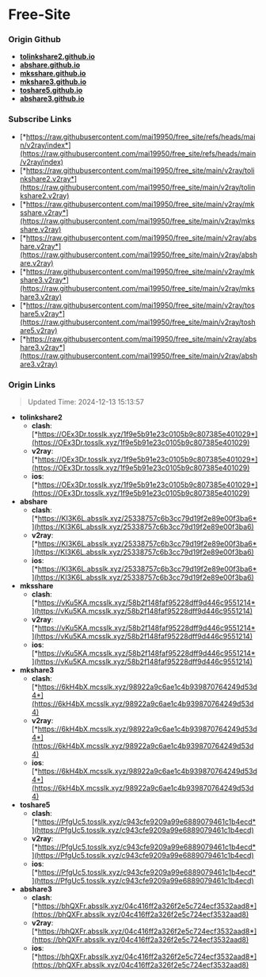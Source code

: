 # Free-Site

### Origin Github

- [**tolinkshare2.github.io**](https://github.com/tolinkshare2/tolinkshare2.github.io)
- [**abshare.github.io**](https://github.com/abshare/abshare.github.io)
- [**mksshare.github.io**](https://github.com/mksshare/mksshare.github.io)
- [**mkshare3.github.io**](https://github.com/mkshare3/mkshare3.github.io)
- [**toshare5.github.io**](https://github.com/toshare5/toshare5.github.io)
- [**abshare3.github.io**](https://github.com/abshare3/abshare3.github.io)

### Subscribe Links

- [*https://raw.githubusercontent.com/mai19950/free_site/refs/heads/main/v2ray/index*](https://raw.githubusercontent.com/mai19950/free_site/refs/heads/main/v2ray/index)
- [*https://raw.githubusercontent.com/mai19950/free_site/main/v2ray/tolinkshare2.v2ray*](https://raw.githubusercontent.com/mai19950/free_site/main/v2ray/tolinkshare2.v2ray)
- [*https://raw.githubusercontent.com/mai19950/free_site/main/v2ray/mksshare.v2ray*](https://raw.githubusercontent.com/mai19950/free_site/main/v2ray/mksshare.v2ray)
- [*https://raw.githubusercontent.com/mai19950/free_site/main/v2ray/abshare.v2ray*](https://raw.githubusercontent.com/mai19950/free_site/main/v2ray/abshare.v2ray)
- [*https://raw.githubusercontent.com/mai19950/free_site/main/v2ray/mkshare3.v2ray*](https://raw.githubusercontent.com/mai19950/free_site/main/v2ray/mkshare3.v2ray)
- [*https://raw.githubusercontent.com/mai19950/free_site/main/v2ray/toshare5.v2ray*](https://raw.githubusercontent.com/mai19950/free_site/main/v2ray/toshare5.v2ray)
- [*https://raw.githubusercontent.com/mai19950/free_site/main/v2ray/abshare3.v2ray*](https://raw.githubusercontent.com/mai19950/free_site/main/v2ray/abshare3.v2ray)

### Origin Links

> Updated Time: 2024-12-13 15:13:57

- **tolinkshare2**
  - **clash**: [*https://OEx3Dr.tosslk.xyz/1f9e5b91e23c0105b9c807385e401029*](https://OEx3Dr.tosslk.xyz/1f9e5b91e23c0105b9c807385e401029)
  - **v2ray**: [*https://OEx3Dr.tosslk.xyz/1f9e5b91e23c0105b9c807385e401029*](https://OEx3Dr.tosslk.xyz/1f9e5b91e23c0105b9c807385e401029)
  - **ios**: [*https://OEx3Dr.tosslk.xyz/1f9e5b91e23c0105b9c807385e401029*](https://OEx3Dr.tosslk.xyz/1f9e5b91e23c0105b9c807385e401029)
- **abshare**
  - **clash**: [*https://KI3K6L.absslk.xyz/25338757c6b3cc79d19f2e89e00f3ba6*](https://KI3K6L.absslk.xyz/25338757c6b3cc79d19f2e89e00f3ba6)
  - **v2ray**: [*https://KI3K6L.absslk.xyz/25338757c6b3cc79d19f2e89e00f3ba6*](https://KI3K6L.absslk.xyz/25338757c6b3cc79d19f2e89e00f3ba6)
  - **ios**: [*https://KI3K6L.absslk.xyz/25338757c6b3cc79d19f2e89e00f3ba6*](https://KI3K6L.absslk.xyz/25338757c6b3cc79d19f2e89e00f3ba6)
- **mksshare**
  - **clash**: [*https://vKu5KA.mcsslk.xyz/58b2f148faf95228dff9d446c9551214*](https://vKu5KA.mcsslk.xyz/58b2f148faf95228dff9d446c9551214)
  - **v2ray**: [*https://vKu5KA.mcsslk.xyz/58b2f148faf95228dff9d446c9551214*](https://vKu5KA.mcsslk.xyz/58b2f148faf95228dff9d446c9551214)
  - **ios**: [*https://vKu5KA.mcsslk.xyz/58b2f148faf95228dff9d446c9551214*](https://vKu5KA.mcsslk.xyz/58b2f148faf95228dff9d446c9551214)
- **mkshare3**
  - **clash**: [*https://6kH4bX.mcsslk.xyz/98922a9c6ae1c4b939870764249d53d4*](https://6kH4bX.mcsslk.xyz/98922a9c6ae1c4b939870764249d53d4)
  - **v2ray**: [*https://6kH4bX.mcsslk.xyz/98922a9c6ae1c4b939870764249d53d4*](https://6kH4bX.mcsslk.xyz/98922a9c6ae1c4b939870764249d53d4)
  - **ios**: [*https://6kH4bX.mcsslk.xyz/98922a9c6ae1c4b939870764249d53d4*](https://6kH4bX.mcsslk.xyz/98922a9c6ae1c4b939870764249d53d4)
- **toshare5**
  - **clash**: [*https://PfgUc5.tosslk.xyz/c943cfe9209a99e6889079461c1b4ecd*](https://PfgUc5.tosslk.xyz/c943cfe9209a99e6889079461c1b4ecd)
  - **v2ray**: [*https://PfgUc5.tosslk.xyz/c943cfe9209a99e6889079461c1b4ecd*](https://PfgUc5.tosslk.xyz/c943cfe9209a99e6889079461c1b4ecd)
  - **ios**: [*https://PfgUc5.tosslk.xyz/c943cfe9209a99e6889079461c1b4ecd*](https://PfgUc5.tosslk.xyz/c943cfe9209a99e6889079461c1b4ecd)
- **abshare3**
  - **clash**: [*https://bhQXFr.absslk.xyz/04c416ff2a326f2e5c724ecf3532aad8*](https://bhQXFr.absslk.xyz/04c416ff2a326f2e5c724ecf3532aad8)
  - **v2ray**: [*https://bhQXFr.absslk.xyz/04c416ff2a326f2e5c724ecf3532aad8*](https://bhQXFr.absslk.xyz/04c416ff2a326f2e5c724ecf3532aad8)
  - **ios**: [*https://bhQXFr.absslk.xyz/04c416ff2a326f2e5c724ecf3532aad8*](https://bhQXFr.absslk.xyz/04c416ff2a326f2e5c724ecf3532aad8)
